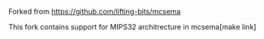 Forked from https://github.com/lifting-bits/mcsema

This fork contains support for MIPS32 architrecture in mcsema[make link]